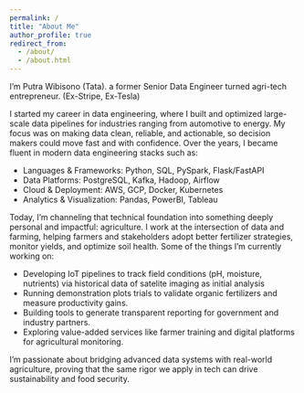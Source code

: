 ```yaml
---
permalink: /
title: "About Me"
author_profile: true
redirect_from: 
  - /about/
  - /about.html
---
```


I’m Putra Wibisono (Tata). a former Senior Data Engineer turned agri-tech entrepreneur. (Ex-Stripe, Ex-Tesla)

I started my career in data engineering, where I built and optimized large-scale data pipelines for industries ranging from automotive to energy. My focus was on making data clean, reliable, and actionable, so decision makers could move fast and with confidence. Over the years, I became fluent in modern data engineering stacks such as:

* Languages & Frameworks: Python, SQL, PySpark, Flask/FastAPI
* Data Platforms: PostgreSQL, Kafka, Hadoop, Airflow
* Cloud & Deployment: AWS, GCP, Docker, Kubernetes
* Analytics & Visualization: Pandas, PowerBI, Tableau

Today, I’m channeling that technical foundation into something deeply personal and impactful: agriculture. I work at the intersection of data and farming, helping farmers and stakeholders adopt better fertilizer strategies, monitor yields, and optimize soil health. Some of the things I’m currently working on:

* Developing IoT pipelines to track field conditions (pH, moisture, nutrients) via historical data of satelite imaging as initial analysis
* Running demonstration plots trials to validate organic fertilizers and measure productivity gains.
* Building tools to generate transparent reporting for government and industry partners.
* Exploring value-added services like farmer training and digital platforms for agricultural monitoring.

I’m passionate about bridging advanced data systems with real-world agriculture, proving that the same rigor we apply in tech can drive sustainability and food security.
